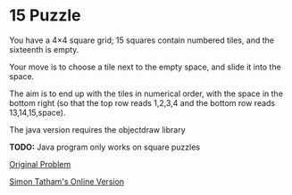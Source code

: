 # 15 Puzzle	

You have a 4×4 square grid; 15 squares contain numbered tiles, and the sixteenth is empty.

Your move is to choose a tile next to the empty space, and slide it into the space.

The aim is to end up with the tiles in numerical order, with the space in the bottom right (so that the top row reads 1,2,3,4 and the bottom row reads 13,14,15,space).

The java version requires the objectdraw library

**TODO:** Java program only works on square puzzles

[Original Problem](http://rosettacode.org/wiki/15_Puzzle_Game)

[Simon Tatham's Online Version](http://www.chiark.greenend.org.uk/~sgtatham/puzzles/js/fifteen.html)
